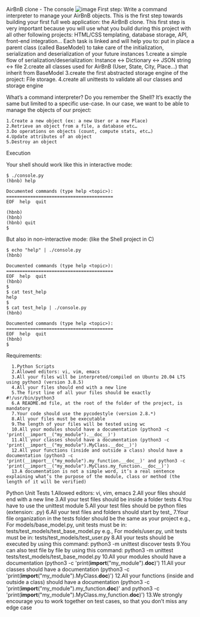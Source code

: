 AirBnB clone - The console
![image](https://user-images.githubusercontent.com/113606328/223416158-c7e16fd3-6d94-4202-a5f7-6c931c617949.png)
First step: Write a command interpreter to manage your AirBnB objects.
This is the first step towards building your first full web application: the AirBnB clone. This first step is very important because you will use what you build during this project with all other following projects: HTML/CSS templating, database storage, API, front-end integration…
Each task is linked and will help you to:
   put in place a parent class (called BaseModel) to take care of the initialization, serialization and deserialization of your future instances
   1.create a simple flow of serialization/deserialization: Instance <-> Dictionary <-> JSON string <-> file
   2.create all classes used for AirBnB (User, State, City, Place…) that inherit from BaseModel
   3.create the first abstracted storage engine of the project: File storage.
   4.create all unittests to validate all our classes and storage engine
   
   What’s a command interpreter?
Do you remember the Shell? It’s exactly the same but limited to a specific use-case. In our case, we want to be able to manage the objects of our project:

    1.Create a new object (ex: a new User or a new Place)
    2.Retrieve an object from a file, a database etc…
    3.Do operations on objects (count, compute stats, etc…)
    4.Update attributes of an object
    5.Destroy an object
    
   Execution
   
 Your shell should work like this in interactive mode:
 
    $ ./console.py
    (hbnb) help

    Documented commands (type help <topic>):
    ========================================
    EOF  help  quit

    (hbnb) 
    (hbnb) 
    (hbnb) quit
    $

But also in non-interactive mode: (like the Shell project in C)

    $ echo "help" | ./console.py
    (hbnb)

    Documented commands (type help <topic>):
    ========================================
    EOF  help  quit
    (hbnb) 
    $
    $ cat test_help
    help
    $
    $ cat test_help | ./console.py
    (hbnb)

    Documented commands (type help <topic>):
    ========================================
    EOF  help  quit
    (hbnb) 
    $


Requirements:

      1.Python Scripts
      2.Allowed editors: vi, vim, emacs
      3.All your files will be interpreted/compiled on Ubuntu 20.04 LTS using python3 (version 3.8.5)
      4.All your files should end with a new line
      5.The first line of all your files should be exactly #!/usr/bin/python3
      6.A README.md file, at the root of the folder of the project, is mandatory
      7.Your code should use the pycodestyle (version 2.8.*)
      8.All your files must be executable
      9.The length of your files will be tested using wc
      10.All your modules should have a documentation (python3 -c 'print(__import__("my_module").__doc__)')
      11.All your classes should have a documentation (python3 -c 'print(__import__("my_module").MyClass.__doc__)')
      12.All your functions (inside and outside a class) should have a documentation (python3 -c 'print(__import__("my_module").my_function.__doc__)' and python3 -c 'print(__import__("my_module").MyClass.my_function.__doc__)')
      13.A documentation is not a simple word, it’s a real sentence explaining what’s the purpose of the module, class or method (the length of it will be verified)

 Python Unit Tests
   1.Allowed editors: vi, vim, emacs
   2.All your files should end with a new line
   3.All your test files should be inside a folder tests
   4.You have to use the unittest module
   5.All your test files should be python files (extension: .py)
   6.All your test files and folders should start by test_
   7.Your file organization in the tests folder should be the same as your project
   e.g., For models/base_model.py, unit tests must be in: tests/test_models/test_base_model.py
   e.g., For models/user.py, unit tests must be in: tests/test_models/test_user.py
   8.All your tests should be executed by using this command: python3 -m unittest discover tests
   9.You can also test file by file by using this command: python3 -m unittest tests/test_models/test_base_model.py
   10.All your modules should have a documentation (python3 -c 'print(__import__("my_module").__doc__)')
   11.All your classes should have a documentation (python3 -c 'print(__import__("my_module").MyClass.__doc__)')
   12.All your functions (inside and outside a class) should have a documentation (python3 -c 'print(__import__("my_module").my_function.__doc__)' and python3 -c 'print(__import__("my_module").MyClass.my_function.__doc__)')
   13.We strongly encourage you to work together on test cases, so that you don’t miss any edge case


